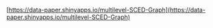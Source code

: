 [https://data-paper.shinyapps.io/multilevel-SCED-Graph](https://data-paper.shinyapps.io/multilevel-SCED-Graph)

